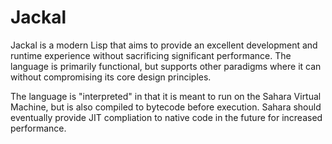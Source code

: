 # Jackal

Jackal is a modern Lisp that aims to provide an excellent development and runtime experience
without sacrificing significant performance. The language is primarily functional, but supports
other paradigms where it can without compromising its core design principles.

The language is "interpreted" in that it is meant to run on the Sahara Virtual Machine, but is
also compiled to bytecode before execution. Sahara should eventually provide JIT compliation to
native code in the future for increased performance.
